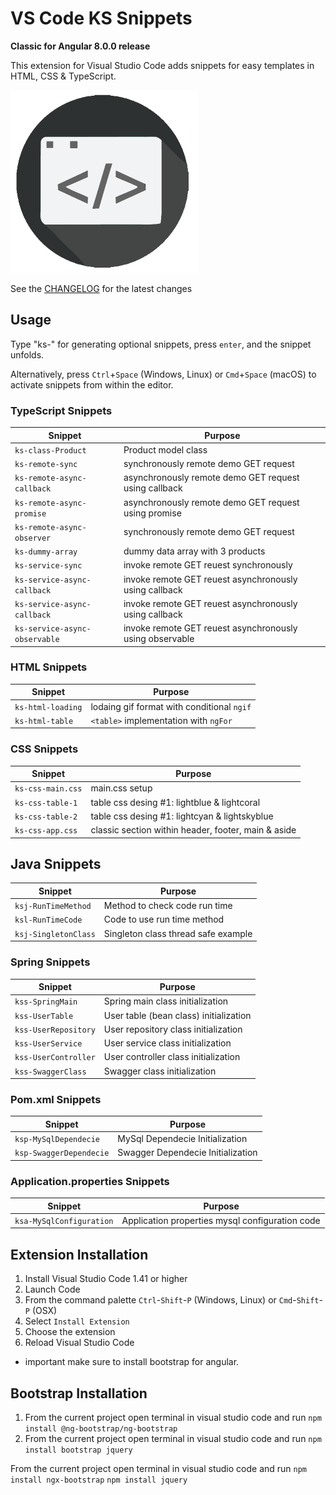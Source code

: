 # VS Code KS Snippets

**Classic for Angular 8.0.0 release**

This extension for Visual Studio Code adds snippets for easy templates in HTML, CSS & TypeScript.

![Use Extension](images/icon.png)

See the [CHANGELOG](CHANGELOG.md) for the latest changes

## Usage

Type "ks-" for generating optional snippets, press `enter`, and the snippet unfolds.

Alternatively, press `Ctrl`+`Space` (Windows, Linux) or `Cmd`+`Space` (macOS) to activate snippets from within the editor.

### TypeScript Snippets

| Snippet                      | Purpose                                                  |
| ---------------------------- | -------------------------------------------------------- |
| `ks-class-Product`           | Product model class                                      |
| `ks-remote-sync`             | synchronously remote demo GET request                    |
| `ks-remote-async-callback`   | asynchronously remote demo GET request using callback    |
| `ks-remote-async-promise`    | asynchronously remote demo GET request using promise     |
| `ks-remote-async-observer`   | synchronously remote demo GET request                    |
| `ks-dummy-array`             | dummy data array with 3 products                         |
| `ks-service-sync`            | invoke remote GET reuest synchronously                   |
| `ks-service-async-callback`  | invoke remote GET reuest asynchronously using callback   |
| `ks-service-async-callback`  | invoke remote GET reuest asynchronously using callback   |
| `ks-service-async-observable`| invoke remote GET reuest asynchronously using observable |

### HTML Snippets

| Snippet              | Purpose                                             |
| -------------------- | --------------------------------------------------- |
| `ks-html-loading`    | lodaing gif format with conditional `ngif`          |
| `ks-html-table`      | `<table>` implementation with `ngFor`               |

### CSS Snippets

| Snippet              | Purpose                                             |
| -------------------- | --------------------------------------------------- |
| `ks-css-main.css`    | main.css setup                                      |
| `ks-css-table-1`     | table css desing #1: lightblue & lightcoral         |
| `ks-css-table-2`     | table css desing #1: lightcyan & lightskyblue       |
| `ks-css-app.css`     | classic section within header, footer, main & aside |

## Java Snippets

| Snippet                      | Purpose                                                  |
| ---------------------------- | -------------------------------------------------------- |
| `ksj-RunTimeMethod`          | Method to check code run time                            |
| `ksl-RunTimeCode`            | Code to use run time method                              |
| `ksj-SingletonClass`         | Singleton class thread safe example                      |

### Spring Snippets

| Snippet                      | Purpose                                                  |
| ---------------------------- | -------------------------------------------------------- |
| `kss-SpringMain`             | Spring main class initialization                         |
| `kss-UserTable`              | User table (bean class) initialization                   |
| `kss-UserRepository`         | User repository class initialization                     |
| `kss-UserService`            | User service class initialization                        |
| `kss-UserController`         | User controller class initialization                     |
| `kss-SwaggerClass`           | Swagger class initialization                             |

### Pom.xml Snippets

| Snippet                      | Purpose                                                  |
| ---------------------------- | -------------------------------------------------------- |
| `ksp-MySqlDependecie`        | MySql Dependecie Initialization                          |
| `ksp-SwaggerDependecie`      | Swagger Dependecie Initialization                        |

### Application.properties Snippets

| Snippet                      | Purpose                                                  |
| ---------------------------- | -------------------------------------------------------- |
| `ksa-MySqlConfiguration`     | Application properties mysql configuration code          |

## Extension Installation

01. Install Visual Studio Code 1.41 or higher
02. Launch Code
03. From the command palette `Ctrl`-`Shift`-`P` (Windows, Linux) or `Cmd`-`Shift`-`P` (OSX)
04. Select `Install Extension`
05. Choose the extension
06. Reload Visual Studio Code
  - important make sure to install bootstrap for angular.

## Bootstrap Installation
01. From the current project open terminal in visual studio code and run `npm install @ng-bootstrap/ng-bootstrap`
02. From the current project open terminal in visual studio code and run `npm install bootstrap jquery`

From the current project open terminal in visual studio code and run `npm install ngx-bootstrap`
`npm install jquery`
